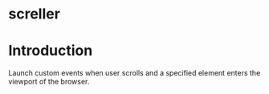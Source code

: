 # screller

# Introduction

Launch custom events when user scrolls and a specified element enters the viewport of the browser.
